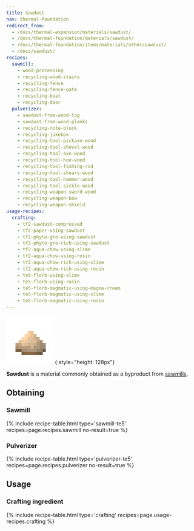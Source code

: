 ```yaml
---
title: Sawdust
nav: thermal-foundation
redirect_from:
  - /docs/thermal-expansion/materials/sawdust/
  - /docs/thermal-foundation/materials/sawdust/
  - /docs/thermal-foundation/items/materials/other/sawdust/
  - /docs/sawdust/
recipes:
  sawmill:
    - wood-processing
    - recycling-wood-stairs
    - recycling-fence
    - recycling-fence-gate
    - recycling-boat
    - recycling-door
  pulverizer:
    - sawdust-from-wood-log
    - sawdust-from-wood-planks
    - recycling-note-block
    - recycling-jukebox
    - recycling-tool-pickaxe-wood
    - recycling-tool-shovel-wood
    - recycling-tool-axe-wood
    - recycling-tool-hoe-wood
    - recycling-tool-fishing-rod
    - recycling-tool-shears-wood
    - recycling-tool-hammer-wood
    - recycling-tool-sickle-wood
    - recycling-weapon-sword-wood
    - recycling-weapon-bow
    - recycling-weapon-shield
usage-recipes:
  crafting:
    - tf2-sawdust-compressed
    - tf2-paper-using-sawdust
    - tf2-phyto-gro-using-sawdust
    - tf2-phyto-gro-rich-using-sawdust
    - tf2-aqua-chow-using-slime
    - tf2-aqua-chow-using-rosin
    - tf2-aqua-chow-rich-using-slime
    - tf2-aqua-chow-rich-using-rosin
    - te5-florb-using-slime
    - te5-florb-using-rosin
    - te5-florb-magmatic-using-magma-cream
    - te5-florb-magmatic-using-slime
    - te5-florb-magmatic-using-rosin
---
```


![Sawdust](/assets/images/thermal-foundation/sawdust.png){:style="height: 128px"}


**Sawdust** is a material commonly obtained as a byproduct from
[sawmills](/docs/thermal-expansion/sawmill/).


Obtaining
---------

### Sawmill
{% include recipe-table.html type='sawmill-te5' recipes=page.recipes.sawmill no-result=true %}

### Pulverizer
{% include recipe-table.html type='pulverizer-te5' recipes=page.recipes.pulverizer no-result=true %}


Usage
-----

### Crafting ingredient
{% include recipe-table.html type='crafting' recipes=page.usage-recipes.crafting %}
